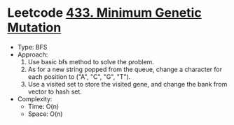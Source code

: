 # Leetcode [433. Minimum Genetic Mutation](https://leetcode.com/problems/minimum-genetic-mutation/)
- Type: BFS
- Approach:
	1. Use basic bfs method to solve the problem.
	2. As for a new string popped from the queue, change a character for each position to ("A", "C", "G", "T").
	3. Use a visited set to store the visited gene, and change the bank from vector to hash set.
- Complexity:
	- Time: O(n)
	- Space: O(n)